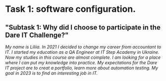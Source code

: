 # Task 1: software configuration.
## "Subtask 1: Why did I choose to participate in the Dare IT Challenge?"
*My name is Liliia.*
*In 2021 I decided to change my career from accountant to IT.* 
*I started my education as a QA Engineer at IT Step Academy in Ukraine.* 
*Now my studies in this course are almost complete.*
*I am looking for a place where I can put my knowledge into practice.*
*My expectations for the Dare IT project are to creat a portfolio, learn more about automation testing.*
*My goal in 2023 is to find an interesting job in IT.*
